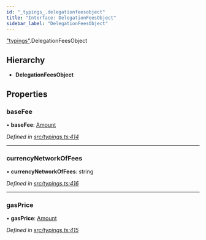 ```yaml
---
id: "_typings_.delegationfeesobject"
title: "Interface: DelegationFeesObject"
sidebar_label: "DelegationFeesObject"
---
```


["typings"](../modules/_typings_.md).DelegationFeesObject

## Hierarchy

* **DelegationFeesObject**

## Properties

### baseFee

•  **baseFee**: [Amount](_typings_.amount.md)

*Defined in [src/typings.ts:414](https://github.com/trustlines-protocol/clientlib/blob/4830efe/src/typings.ts#L414)*

___

### currencyNetworkOfFees

•  **currencyNetworkOfFees**: string

*Defined in [src/typings.ts:416](https://github.com/trustlines-protocol/clientlib/blob/4830efe/src/typings.ts#L416)*

___

### gasPrice

•  **gasPrice**: [Amount](_typings_.amount.md)

*Defined in [src/typings.ts:415](https://github.com/trustlines-protocol/clientlib/blob/4830efe/src/typings.ts#L415)*
